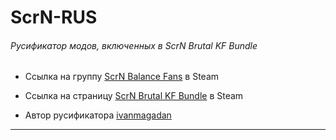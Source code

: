 # ScrN-RUS
###### Русификатор модов, включенных в ScrN Brutal KF Bundle

* Ссылка на группу [ScrN Balance Fans](https://steamcommunity.com/groups/ScrNBalance) в Steam

* Ссылка на страницу [ScrN Brutal KF Bundle](https://steamcommunity.com/groups/ScrNBalance/discussions/2/483368526570475472/) в Steam

* Автор русификатора [ivanmagadan](https://steamcommunity.com/id/ivanmagadan/)
---
